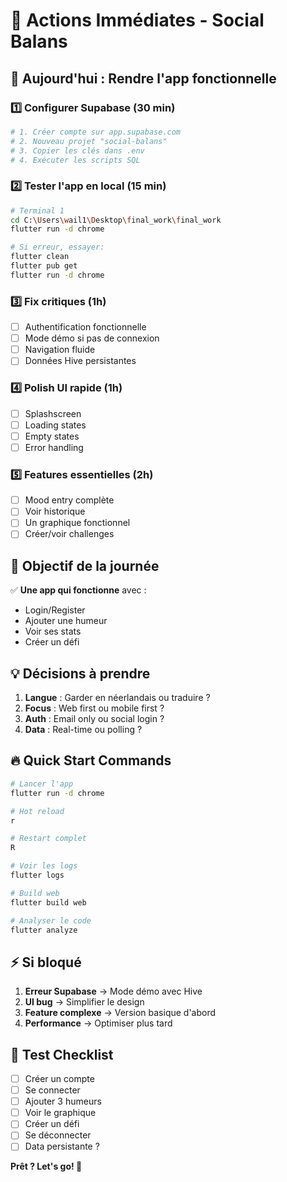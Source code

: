 # 🚀 Actions Immédiates - Social Balans

## 📌 Aujourd'hui : Rendre l'app fonctionnelle

### 1️⃣ Configurer Supabase (30 min)
```bash
# 1. Créer compte sur app.supabase.com
# 2. Nouveau projet "social-balans"
# 3. Copier les clés dans .env
# 4. Exécuter les scripts SQL
```

### 2️⃣ Tester l'app en local (15 min)
```bash
# Terminal 1
cd C:\Users\wail1\Desktop\final_work\final_work
flutter run -d chrome

# Si erreur, essayer:
flutter clean
flutter pub get
flutter run -d chrome
```

### 3️⃣ Fix critiques (1h)
- [ ] Authentification fonctionnelle
- [ ] Mode démo si pas de connexion
- [ ] Navigation fluide
- [ ] Données Hive persistantes

### 4️⃣ Polish UI rapide (1h)
- [ ] Splashscreen
- [ ] Loading states
- [ ] Empty states
- [ ] Error handling

### 5️⃣ Features essentielles (2h)
- [ ] Mood entry complète
- [ ] Voir historique
- [ ] Un graphique fonctionnel
- [ ] Créer/voir challenges

## 🎯 Objectif de la journée

✅ **Une app qui fonctionne** avec :
- Login/Register
- Ajouter une humeur
- Voir ses stats
- Créer un défi

## 💡 Décisions à prendre

1. **Langue** : Garder en néerlandais ou traduire ?
2. **Focus** : Web first ou mobile first ?
3. **Auth** : Email only ou social login ?
4. **Data** : Real-time ou polling ?

## 🔥 Quick Start Commands

```bash
# Lancer l'app
flutter run -d chrome

# Hot reload
r

# Restart complet
R

# Voir les logs
flutter logs

# Build web
flutter build web

# Analyser le code
flutter analyze
```

## ⚡ Si bloqué

1. **Erreur Supabase** → Mode démo avec Hive
2. **UI bug** → Simplifier le design
3. **Feature complexe** → Version basique d'abord
4. **Performance** → Optimiser plus tard

## 📱 Test Checklist

- [ ] Créer un compte
- [ ] Se connecter
- [ ] Ajouter 3 humeurs
- [ ] Voir le graphique
- [ ] Créer un défi
- [ ] Se déconnecter
- [ ] Data persistante ?

**Prêt ? Let's go! 🚀** 